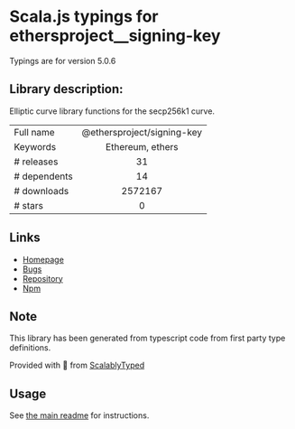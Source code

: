 
# Scala.js typings for ethersproject__signing-key

Typings are for version 5.0.6

## Library description:
Elliptic curve library functions for the secp256k1 curve.

|                    |                 |
| ------------------ | :-------------: |
| Full name          | @ethersproject/signing-key |
| Keywords           | Ethereum, ethers |
| # releases         | 31 |
| # dependents       | 14 |
| # downloads        | 2572167 |
| # stars            | 0 |

## Links
- [Homepage](https://github.com/ethers-io/ethers.js#readme)
- [Bugs](https://github.com/ethers-io/ethers.js/issues)
- [Repository](https://github.com/ethers-io/ethers.js)
- [Npm](https://www.npmjs.com/package/%40ethersproject%2Fsigning-key)
    


## Note
This library has been generated from typescript code from first party type definitions.

Provided with :purple_heart: from [ScalablyTyped](https://github.com/oyvindberg/ScalablyTyped)

## Usage
See [the main readme](../../readme.md) for instructions.


